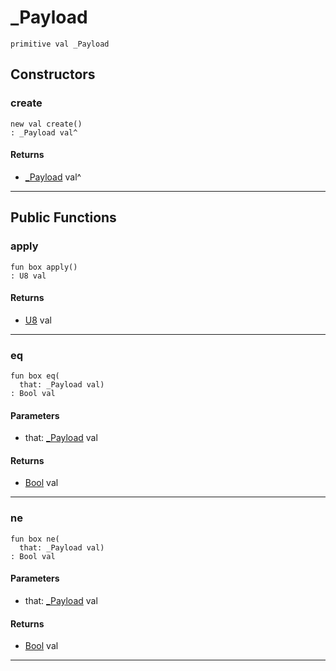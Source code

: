 # _Payload

```pony
primitive val _Payload
```

## Constructors

### create

```pony
new val create()
: _Payload val^
```

#### Returns

* [_Payload](wallaroo_labs-hub-_Payload) val^

---

## Public Functions

### apply

```pony
fun box apply()
: U8 val
```

#### Returns

* [U8](builtin-U8) val

---

### eq

```pony
fun box eq(
  that: _Payload val)
: Bool val
```
#### Parameters

*   that: [_Payload](wallaroo_labs-hub-_Payload) val

#### Returns

* [Bool](builtin-Bool) val

---

### ne

```pony
fun box ne(
  that: _Payload val)
: Bool val
```
#### Parameters

*   that: [_Payload](wallaroo_labs-hub-_Payload) val

#### Returns

* [Bool](builtin-Bool) val

---

